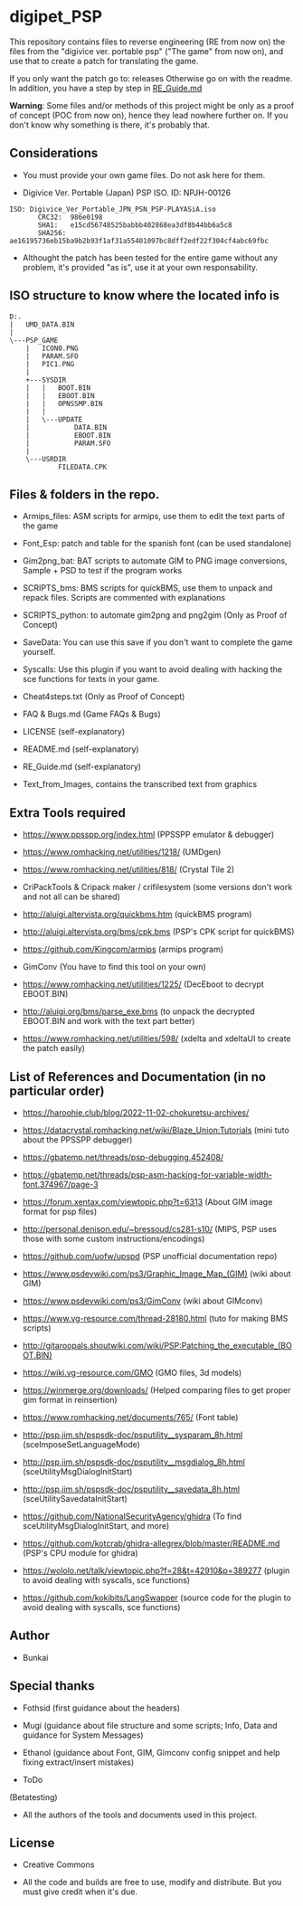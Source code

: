 # digipet_PSP

This repository contains files to reverse engineering (RE from now on) the files from the "digivice ver. portable psp" ("The game" from now on), and use that to create a patch for translating the game.

If you only want the patch go to: releases
Otherwise go on with the readme. In addition, you have a step by step in [RE_Guide.md](RE_Guide.md)

**Warning**: Some files and/or methods of this project might be only as a proof of concept (POC from now on), hence they lead nowhere further on. If you don't know why something is there, it's probably that.

## Considerations

- You must provide your own game files. Do not ask here for them. 

- Digivice Ver. Portable (Japan) PSP ISO. ID: NPJH-00126
````
ISO: Digivice_Ver_Portable_JPN_PSN_PSP-PLAYASiA.iso
       CRC32:  986e0198
       SHA1:   e15cd56748525babbb402868ea3df8b44bb6a5c8
       SHA256: ae16195736eb15ba9b2b93f1af31a55401097bc8dff2edf22f304cf4abc69fbc
````

- Althought the patch has been tested for the entire game without any problem, it's provided "as is", use it at 
your own responsability.


## ISO structure to know where the located info is

````
D:.
|   UMD_DATA.BIN
|
\---PSP_GAME
    |   ICON0.PNG
    |   PARAM.SFO
    |   PIC1.PNG
    |
    +---SYSDIR
    |   |   BOOT.BIN
    |   |   EBOOT.BIN
    |   |   OPNSSMP.BIN
    |   |
    |   \---UPDATE
    |           DATA.BIN
    |           EBOOT.BIN
    |           PARAM.SFO
    |
    \---USRDIR
            FILEDATA.CPK
````

## Files & folders in the repo.

- Armips_files: ASM scripts for armips, use them to edit the text parts of the game

- Font_Esp: patch and table for the spanish font (can be used standalone)

- Gim2png_bat: BAT scripts to automate GIM to PNG image conversions, Sample + PSD to test if the program works 

- SCRIPTS_bms: BMS scripts for quickBMS, use them to unpack and repack files. Scripts are commented with explanations

- SCRIPTS_python: to automate gim2png and png2gim (Only as Proof of Concept)

- SaveData: You can use this save if you don't want to complete the game yourself.

- Syscalls: Use this plugin if you want to avoid dealing with hacking the sce functions for texts in your game.

- Cheat4steps.txt (Only as Proof of Concept)

- FAQ & Bugs.md  (Game FAQs & Bugs)

- LICENSE (self-explanatory)

- README.md (self-explanatory)

- RE_Guide.md (self-explanatory)

- Text_from_Images, contains the transcribed text from graphics


## Extra Tools required

- https://www.ppsspp.org/index.html (PPSSPP emulator & debugger)

- https://www.romhacking.net/utilities/1218/ (UMDgen)

- https://www.romhacking.net/utilities/818/ (Crystal Tile 2)

- CriPackTools & Cripack maker / crifilesystem (some versions don't work and not all can be shared)

- http://aluigi.altervista.org/quickbms.htm (quickBMS program)

- http://aluigi.altervista.org/bms/cpk.bms (PSP's CPK script for quickBMS)

- https://github.com/Kingcom/armips (armips program)

- GimConv (You have to find this tool on your own)

- https://www.romhacking.net/utilities/1225/ (DecEboot to decrypt EBOOT.BIN)

- http://aluigi.org/bms/parse_exe.bms (to unpack the decrypted EBOOT.BIN and work with the text part better)

- https://www.romhacking.net/utilities/598/ (xdelta and xdeltaUI to create the patch easily)


## List of References and Documentation (in no particular order)

- https://haroohie.club/blog/2022-11-02-chokuretsu-archives/

- https://datacrystal.romhacking.net/wiki/Blaze_Union:Tutorials (mini tuto about the PPSSPP debugger)

- https://gbatemp.net/threads/psp-debugging.452408/

- https://gbatemp.net/threads/psp-asm-hacking-for-variable-width-font.374967/page-3

- https://forum.xentax.com/viewtopic.php?t=6313 (About GIM image format for psp files)

- http://personal.denison.edu/~bressoud/cs281-s10/ (MIPS, PSP uses those with some custom instructions/encodings)

- https://github.com/uofw/upspd (PSP unofficial documentation repo)

- https://www.psdevwiki.com/ps3/Graphic_Image_Map_(GIM) (wiki about GIM)

- https://www.psdevwiki.com/ps3/GimConv (wiki about GIMconv)

- https://www.vg-resource.com/thread-28180.html (tuto for making BMS scripts)

- http://gitaroopals.shoutwiki.com/wiki/PSP:Patching_the_executable_(BOOT.BIN)

- https://wiki.vg-resource.com/GMO (GMO files, 3d models)

- https://winmerge.org/downloads/ (Helped comparing files to get proper gim format in reinsertion)

- https://www.romhacking.net/documents/765/ (Font table)

- http://psp.jim.sh/pspsdk-doc/psputility__sysparam_8h.html (sceImposeSetLanguageMode)

- http://psp.jim.sh/pspsdk-doc/psputility__msgdialog_8h.html (sceUtilityMsgDialogInitStart)

- http://psp.jim.sh/pspsdk-doc/psputility__savedata_8h.html (sceUtilitySavedataInitStart)

- https://github.com/NationalSecurityAgency/ghidra (To find sceUtilityMsgDialogInitStart, and more)

- https://github.com/kotcrab/ghidra-allegrex/blob/master/README.md (PSP's CPU module for ghidra)

- https://wololo.net/talk/viewtopic.php?f=28&t=42910&p=389277 (plugin to avoid dealing with syscalls, sce functions)

- https://github.com/kokibits/LangSwapper (source code for the plugin to avoid dealing with syscalls, sce functions)

## Author

 - Bunkai

## Special thanks

- Fothsid (first guidance about the headers)

- Mugi (guidance about file structure and some scripts; Info, Data and guidance for System Messages)

- Ethanol (guidance about Font, GIM, Gimconv config snippet and help fixing extract/insert mistakes)

- ToDo

(Betatesting)

- All the authors of the tools and documents used in this project.

## License

 - Creative Commons

 - All the code and builds are free to use, modify and distribute. But you must give credit when it's due.
